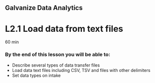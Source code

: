 ## Galvanize Data Analytics
# L2.1 Load data from text files

60 min

### By the end of this lesson you will be able to:
* Describe several types of data transfer files
* Load data text files including CSV, TSV and files with other delimiters
* Set data types on intake
